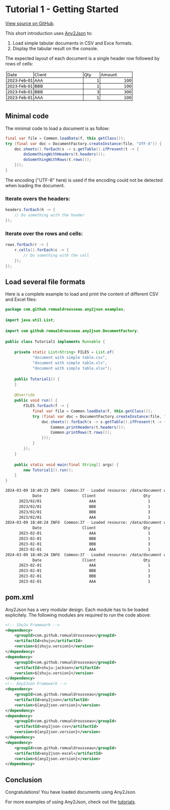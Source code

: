 # Tutorial 1 - Getting Started

[View source on GitHub](https://github.com/RomualdRousseau/Any2Json-Examples).

This short introduction uses [Any2Json](https://github.com/RomualdRousseau/Any2Json) to:

1. Load simple tabular documents in CSV and Exce formats.
2. Display the tabular result on the console.

The expected layout of each document is a single header row followed by rows of cells:

![document with simple table](images/tutorial1_data.png)

## Minimal code

The minimal code to load a document is as follow:

```java
final var file = Common.loadData(f, this.getClass());
try (final var doc = DocumentFactory.createInstance(file, "UTF-8")) {
    doc.sheets().forEach(s -> s.getTable().ifPresent(t -> {
        doSomethingWithHeaders(t.headers());
        doSomethingWithRows(t.rows());
    }));
}
```

The encoding ("UTF-8" here) is used if the encoding could not be detected when loading the document.

### Iterate overs the headers:

```java
headers.forEach(h -> {
    // Do something with the header
});
```

### Iterate over the rows and cells:

```java
rows.forEach(r -> {
    r.cells().forEach(c -> {
        // Do something with the cell
    });
});
```

## Load several file formats

Here is a complete example to load and print the content of different CSV and Excel files:

```java
package com.github.romualdrousseau.any2json.examples;

import java.util.List;

import com.github.romualdrousseau.any2json.DocumentFactory;

public class Tutorial1 implements Runnable {

    private static List<String> FILES = List.of(
            "document with simple table.csv",
            "document with simple table.xls",
            "document with simple table.xlsx");

    public Tutorial1() {
    }

    @Override
    public void run() {
        FILES.forEach(f -> {
            final var file = Common.loadData(f, this.getClass());
            try (final var doc = DocumentFactory.createInstance(file, "UTF-8")) {
                doc.sheets().forEach(s -> s.getTable().ifPresent(t -> {
                    Common.printHeaders(t.headers());
                    Common.printRows(t.rows());
                }));
            }
        });
    }

    public static void main(final String[] args) {
        new Tutorial1().run();
    }
}
```

```bash
2024-03-09 18:40:23 INFO  Common:37 - Loaded resource: /data/document with simple table.csv
            Date                  Client                     Qty                  Amount
      2023/02/01                     AAA                       1                     100
      2023/02/01                     BBB                       1                     100
      2023/02/01                     BBB                       3                     300
      2023/02/01                     AAA                       1                     100
2024-03-09 18:40:24 INFO  Common:37 - Loaded resource: /data/document with simple table.xls
            Date                  Client                     Qty                  Amount                        
      2023-02-01                     AAA                       1                     100                        
      2023-02-01                     BBB                       1                     100                        
      2023-02-01                     BBB                       3                     300                        
      2023-02-01                     AAA                       1                     100                        
2024-03-09 18:40:24 INFO  Common:37 - Loaded resource: /data/document with simple table.xlsx
            Date                  Client                     Qty                  Amount
      2023-02-01                     AAA                       1                     100
      2023-02-01                     BBB                       1                     100
      2023-02-01                     BBB                       3                     300
      2023-02-01                     AAA                       1                     100
```

## pom.xml

Any2Json has a very modular design. Each module has to be loaded explicitely. The following modules are
required to run the code above:

```xml
<!-- ShuJu Framework -->
<dependency>
    <groupId>com.github.romualdrousseau</groupId>
    <artifactId>shuju</artifactId>
    <version>${shuju.version}</version>
</dependency>
<dependency>
    <groupId>com.github.romualdrousseau</groupId>
    <artifactId>shuju-jackson</artifactId>
    <version>${shuju.version}</version>
</dependency>
<!-- Any2Json Framework -->
<dependency>
    <groupId>com.github.romualdrousseau</groupId>
    <artifactId>any2json</artifactId>
    <version>${any2json.version}</version>
</dependency>
<dependency>
    <groupId>com.github.romualdrousseau</groupId>
    <artifactId>any2json-csv</artifactId>
    <version>${any2json.version}</version>
</dependency>
<dependency>
    <groupId>com.github.romualdrousseau</groupId>
    <artifactId>any2json-excel</artifactId>
    <version>${any2json.version}</version>
</dependency>
```

## Conclusion

Congratulations! You have loaded documents using Any2Json.

For more examples of using Any2Json, check out the [tutorials](index.md).